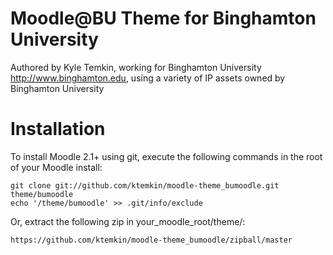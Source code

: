 Moodle@BU Theme for Binghamton University
=============================================

Authored by Kyle Temkin, working for Binghamton University <http://www.binghamton.edu>,
using a variety of IP assets owned by Binghamton University


Installation
==================

To install Moodle 2.1+ using git, execute the following commands in the root of your Moodle install:

    git clone git://github.com/ktemkin/moodle-theme_bumoodle.git theme/bumoodle
    echo '/theme/bumoodle' >> .git/info/exclude
    
Or, extract the following zip in your_moodle_root/theme/:

    https://github.com/ktemkin/moodle-theme_bumoodle/zipball/master